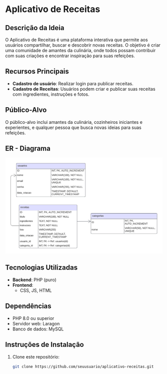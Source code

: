 # Aplicativo de Receitas

## Descrição da Ideia
O Aplicativo de Receitas é uma plataforma interativa que permite aos usuários compartilhar, buscar e descobrir novas receitas. O objetivo é criar uma comunidade de amantes da culinária, onde todos possam contribuir com suas criações e encontrar inspiração para suas refeições.

## Recursos Principais
- **Cadastro de usuário**: Realizar login para publicar receitas.
- **Cadastro de Receitas**: Usuários podem criar e publicar suas receitas com ingredientes, instruções e fotos.

## Público-Alvo
O público-alvo inclui amantes da culinária, cozinheiros iniciantes e experientes, e qualquer pessoa que busca novas ideias para suas refeições.

## ER - Diagrama
![Diagrama ER](images/ER_diagram.png)

## Tecnologias Utilizadas
- **Backend**: PHP (puro)
- **Frontend**: 
  - CSS, JS, HTML

## Dependências
- PHP 8.0 ou superior
- Servidor web: Laragon
- Banco de dados: MySQL

## Instruções de Instalação
1. Clone este repositório:  
   ```bash
   git clone https://github.com/seuusuario/aplicativo-receitas.git
